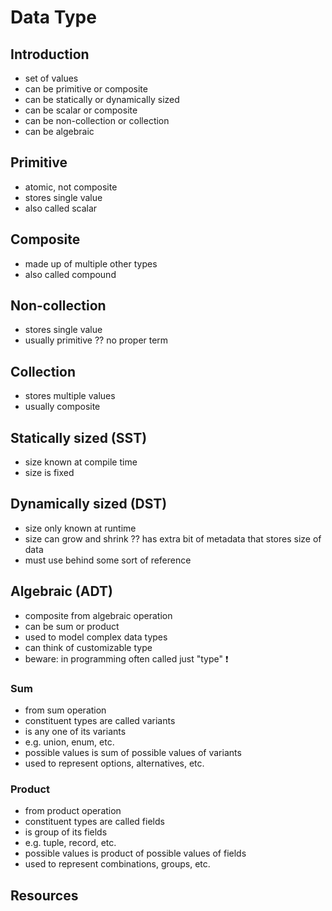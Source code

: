 # Data Type



## Introduction

- set of values
- can be primitive or composite
- can be statically or dynamically sized
- can be scalar or composite
- can be non-collection or collection
- can be algebraic



## Primitive

- atomic, not composite
- stores single value
- also called scalar



## Composite

- made up of multiple other types
- also called compound



## Non-collection

- stores single value
- usually primitive
?? no proper term



## Collection

- stores multiple values
- usually composite



## Statically sized (SST)

- size known at compile time
- size is fixed



## Dynamically sized (DST)

- size only known at runtime
- size can grow and shrink
?? has extra bit of metadata that stores size of data
- must use behind some sort of reference



## Algebraic (ADT)

- composite from algebraic operation
- can be sum or product
- used to model complex data types
- can think of customizable type
- beware: in programming often called just "type" ❗️

### Sum

- from sum operation
- constituent types are called variants
- is any one of its variants
- e.g. union, enum, etc.
- possible values is sum of possible values of variants
- used to represent options, alternatives, etc.

### Product

- from product operation
- constituent types are called fields
- is group of its fields
- e.g. tuple, record, etc.
- possible values is product of possible values of fields
- used to represent combinations, groups, etc.



## Resources
